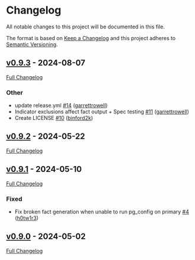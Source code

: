 <!-- markdownlint-disable MD024 -->
# Changelog

All notable changes to this project will be documented in this file.

The format is based on [Keep a Changelog](http://keepachangelog.com/en/1.0.0/) and this project adheres to [Semantic Versioning](http://semver.org).

## [v0.9.3](https://github.com/puppetlabs/puppetlabs-puppet_status_check/tree/v0.9.3) - 2024-08-07

[Full Changelog](https://github.com/puppetlabs/puppetlabs-puppet_status_check/compare/v0.9.2...v0.9.3)

### Other

- update release.yml [#14](https://github.com/puppetlabs/puppetlabs-puppet_status_check/pull/14) ([garrettrowell](https://github.com/garrettrowell))
- Indicator exclusions affect fact output + Spec testing [#11](https://github.com/puppetlabs/puppetlabs-puppet_status_check/pull/11) ([garrettrowell](https://github.com/garrettrowell))
- Create LICENSE [#10](https://github.com/puppetlabs/puppetlabs-puppet_status_check/pull/10) ([binford2k](https://github.com/binford2k))

## [v0.9.2](https://github.com/puppetlabs/puppetlabs-puppet_status_check/tree/v0.9.2) - 2024-05-22

[Full Changelog](https://github.com/puppetlabs/puppetlabs-puppet_status_check/compare/v0.9.1...v0.9.2)

## [v0.9.1](https://github.com/puppetlabs/puppetlabs-puppet_status_check/tree/v0.9.1) - 2024-05-10

[Full Changelog](https://github.com/puppetlabs/puppetlabs-puppet_status_check/compare/v0.9.0...v0.9.1)

### Fixed

- Fix broken fact generation when unable to run pg_config on primary [#4](https://github.com/puppetlabs/puppetlabs-puppet_status_check/pull/4) ([h0tw1r3](https://github.com/h0tw1r3))

## [v0.9.0](https://github.com/puppetlabs/puppetlabs-puppet_status_check/tree/v0.9.0) - 2024-05-02

[Full Changelog](https://github.com/puppetlabs/puppetlabs-puppet_status_check/compare/f6d5d880a989fad41190a0df43e8dc0a34713df2...v0.9.0)

